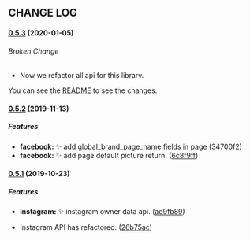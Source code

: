## CHANGE LOG

#### [0.5.3](https://github.com/sns-sdks/python-facebook/compare/v0.5.2...v0.5.3) (2020-01-05)

###### Broken Change

* Now we refactor all api for this library.

You can see the [README](README.rst) to see the changes.


#### [0.5.2](https://github.com/sns-sdks/python-facebook/compare/v0.5.1...v0.5.2) (2019-11-13)

##### Features

* **facebook:** :sparkles: add global_brand_page_name fields in page ([34700f2](https://github.com/sns-sdks/python-facebook/commit/34700f2))
* **facebook:** :sparkles: add page default picture return. ([6c8f9ff](https://github.com/sns-sdks/python-facebook/commit/6c8f9ff))

#### [0.5.1](https://github.com/sns-sdks/python-facebook/compare/v0.4.3...v0.5.1) (2019-10-23)

##### Features

* **instagram:** :sparkles: instagram owner data api. ([ad9fb89](https://github.com/sns-sdks/python-facebook/commit/ad9fb89))


* Instagram API has refactored. ([26b75ac](https://github.com/sns-sdks/python-facebook/commit/26b75ac))
